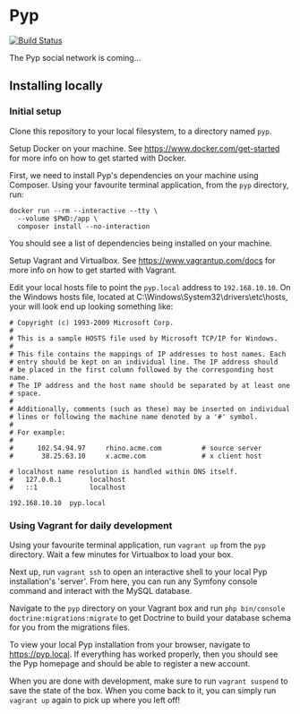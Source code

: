 # Pyp
[![Build Status](https://app.travis-ci.com/dayallnash/pyp.svg?branch=master)](https://app.travis-ci.com/dayallnash/pyp)

The Pyp social network is coming...

## Installing locally

### Initial setup

Clone this repository to your local filesystem, to a directory named `pyp`.

Setup Docker on your machine. See https://www.docker.com/get-started for more info on how to get started with Docker.

First, we need to install Pyp's dependencies on your machine using Composer. Using your favourite terminal application, from the `pyp` directory, run:
```
docker run --rm --interactive --tty \
  --volume $PWD:/app \
  composer install --no-interaction
```

You should see a list of dependencies being installed on your machine.

Setup Vagrant and Virtualbox. See https://www.vagrantup.com/docs for more info on how to get started with Vagrant.

Edit your local hosts file to point the `pyp.local` address to `192.168.10.10`. On the Windows hosts file, located at C:\Windows\System32\drivers\etc\hosts, your will look end up looking something like:

```
# Copyright (c) 1993-2009 Microsoft Corp.
#
# This is a sample HOSTS file used by Microsoft TCP/IP for Windows.
#
# This file contains the mappings of IP addresses to host names. Each
# entry should be kept on an individual line. The IP address should
# be placed in the first column followed by the corresponding host name.
# The IP address and the host name should be separated by at least one
# space.
#
# Additionally, comments (such as these) may be inserted on individual
# lines or following the machine name denoted by a '#' symbol.
#
# For example:
#
#      102.54.94.97     rhino.acme.com          # source server
#       38.25.63.10     x.acme.com              # x client host

# localhost name resolution is handled within DNS itself.
#	127.0.0.1       localhost
#	::1             localhost

192.168.10.10  pyp.local
```

### Using Vagrant for daily development

Using your favourite terminal application, run `vagrant up` from the `pyp` directory. Wait a few minutes for Virtualbox to load your box.

Next up, run `vagrant ssh` to open an interactive shell to your local Pyp installation's 'server'. From here, you can run any Symfony console command and interact with the MySQL database.

Navigate to the `pyp` directory on your Vagrant box and run `php bin/console doctrine:migrations:migrate` to get Doctrine to build your database schema for you from the migrations files.

To view your local Pyp installation from your browser, navigate to https://pyp.local. If everything has worked properly, then you should see the Pyp homepage and should be able to register a new account.

When you are done with development, make sure to run `vagrant suspend` to save the state of the box. When you come back to it, you can simply run `vagrant up` again to pick up where you left off!